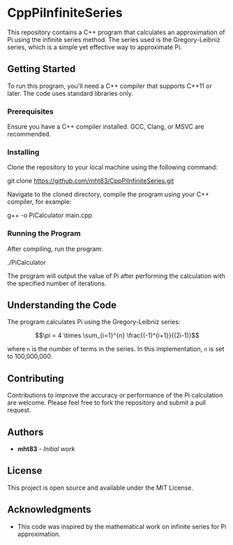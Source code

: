 # CppPiInfiniteSeries

This repository contains a C++ program that calculates an approximation of Pi using the infinite series method. The series used is the Gregory-Leibniz series, which is a simple yet effective way to approximate Pi.

## Getting Started

To run this program, you'll need a C++ compiler that supports C++11 or later. The code uses standard libraries only.

### Prerequisites

Ensure you have a C++ compiler installed. GCC, Clang, or MSVC are recommended.

### Installing

Clone the repository to your local machine using the following command:

git clone https://github.com/mht83/CppPiInfiniteSeries.git

Navigate to the cloned directory, compile the program using your C++ compiler, for example:

g++ -o PiCalculator main.cpp

### Running the Program

After compiling, run the program:

./PiCalculator

The program will output the value of Pi after performing the calculation with the specified number of iterations.

## Understanding the Code

The program calculates Pi using the Gregory-Leibniz series:

$$\pi = 4 \times \sum_{i=1}^{n} \frac{(-1)^{i+1}}{(2i-1)}$$

where `n` is the number of terms in the series. In this implementation, `n` is set to 100,000,000.

## Contributing

Contributions to improve the accuracy or performance of the Pi calculation are welcome. Please feel free to fork the repository and submit a pull request.

## Authors

* **mht83** - *Initial work*

## License

This project is open source and available under the MIT License.

## Acknowledgments

* This code was inspired by the mathematical work on infinite series for Pi approximation.
